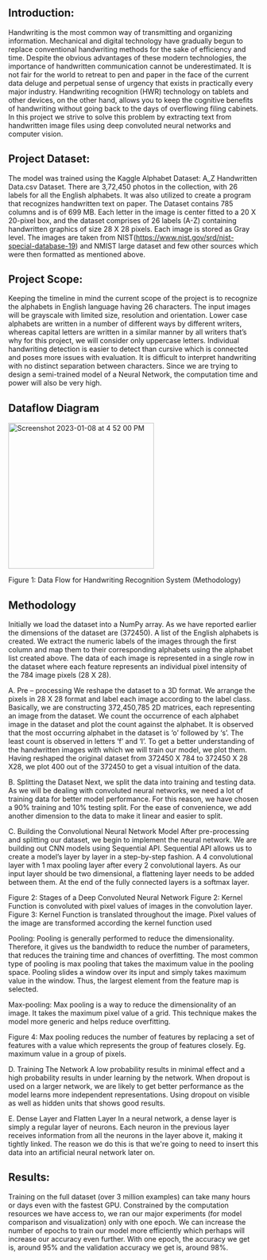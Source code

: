 ## Introduction: 
Handwriting is the most common way of transmitting and organizing information. Mechanical and digital technology have gradually begun to replace conventional handwriting methods for the sake of efficiency and time. Despite the obvious advantages of these modern technologies, the importance of handwritten communication cannot be underestimated. It is not fair for the world to retreat to pen and paper in the face of the current data deluge and perpetual sense of urgency that exists in practically every major industry. Handwriting recognition (HWR) technology on tablets and other devices, on the other hand, allows you to keep the cognitive benefits of handwriting without going back to the days of overflowing filing cabinets. In this project we strive to solve this problem by extracting text from handwritten image files using deep convoluted neural networks and computer vision.


## Project Dataset: 
The model was trained using the Kaggle Alphabet Dataset: A_Z Handwritten Data.csv Dataset. There are 3,72,450 photos in the collection, with 26 labels for all the English alphabets. It was also utilized to create a program that recognizes handwritten text on paper. The Dataset contains 785 columns and is of 699 MB. Each letter in the image is center fitted to a 20 X 20-pixel box, and the dataset comprises of 26 labels (A-Z) containing handwritten graphics of size 28 X 28 pixels. Each image is stored as Gray level. The images are taken from NIST(https://www.nist.gov/srd/nist-special-database-19) and NMIST large dataset and few other sources which were then formatted as mentioned above.


## Project Scope: 
Keeping the timeline in mind the current scope of the project is to recognize the alphabets in English language having 26 characters. The input images will be grayscale with limited size, resolution and orientation. Lower case alphabets are written in a number of different ways by different writers, whereas capital letters are written in a similar manner by all writers that’s why for this project, we will consider only uppercase letters. Individual handwriting detection is easier to detect than cursive which is connected and poses more issues with evaluation. It is difficult to interpret handwriting with no distinct separation between characters. Since we are trying to design a semi-trained model of a Neural Network, the computation time and power will also be very high. 

## Dataflow Diagram

<img width="293" alt="Screenshot 2023-01-08 at 4 52 00 PM" src="https://user-images.githubusercontent.com/11815663/211223056-6538c9ce-8407-41f9-8161-aaf26b26a350.png">

Figure 1: Data Flow for Handwriting Recognition System (Methodology)

## Methodology
Initially we load the dataset into a NumPy array.
As we have reported earlier the dimensions of the dataset are (372450). A list of the English alphabets is created.
We extract the numeric labels of the images through the first column and map them to their corresponding alphabets using the alphabet list created above.
The data of each image is represented in a single row in the dataset where each feature represents an
individual pixel intensity of the 784 image pixels (28 X 28).

A. Pre – processing
We reshape the dataset to a 3D format. We arrange the pixels in 28 X 28 format and label each image according to the label class. Basically, we are constructing 372,450,785 2D matrices, each representing an image from the dataset.
We count the occurrence of each alphabet image in the dataset and plot the count against the alphabet. It is observed that the most occurring alphabet in the dataset is ‘o’ followed by ‘s’. The least count is observed in letters ‘f’ and ‘I’.
To get a better understanding of the handwritten images with which we will train our model, we plot them. Having reshaped the original dataset from 372450 X 784 to 372450 X 28 X28, we plot 400 out of the 372450 to get a visual intuition of the data.

B. Splitting the Dataset
Next, we split the data into training and testing data. As we will be dealing with convoluted neural networks, we need a lot of training data for better model performance. For this reason, we have chosen a 90% training and 10% testing split. For the ease of convenience, we add another dimension to the data to make it linear and easier to split.

C. Building the Convolutional Neural Network Model
After pre-processing and splitting our dataset, we begin to implement the neural network. We are building out CNN models using Sequential API. Sequential API allows us to create a model’s layer by layer in a step-by-step fashion. A 4 convolutional layer with 1 max pooling layer after every 2 convolutional layers. As our input layer should be two dimensional, a flattening layer needs to be added between them. At the end of the fully connected layers is a softmax layer.
 
Figure 2: Stages of a Deep Convoluted Neural Network
Figure 2: Kernel Function is convoluted with pixel values of images in the convolution layer.
Figure 3: Kernel Function is translated throughout the image. Pixel values of the image are transformed according the kernel function used

Pooling:
Pooling is generally performed to reduce the dimensionality. Therefore, it gives us the bandwidth to reduce the number of parameters, that reduces the training time and chances of overfitting. The most common type of pooling is max pooling that takes the maximum value in the pooling space. Pooling slides a window over its input and simply takes maximum value in the window. Thus, the largest element from the feature map is selected.

Max-pooling:
Max pooling is a way to reduce the dimensionality of an image. It takes the maximum pixel value of a grid. This technique makes the model more generic and helps reduce overfitting.

Figure 4: Max pooling reduces the number of features by replacing a set of features with a value which represents the group of features closely. Eg. maximum value in a group of pixels.

D. Training The Network
A low probability results in minimal effect and a high probability results in under learning by the network. When dropout is used on a larger network, we are likely to get better performance as the model learns more independent representations. Using dropout on visible as well as hidden units that shows good results.

E. Dense Layer and Flatten Layer
In a neural network, a dense layer is simply a regular layer of neurons. Each neuron in the previous layer receives information from all the neurons in the layer above it, making it tightly linked. The reason we do this is that we're going to need to insert this data into an artificial neural network later on.

## Results:
Training on the full dataset (over 3 million examples) can take many hours or days even with the fastest GPU.
Constrained by the computation resources we have access to, we ran our major experiments (for model comparison and visualization) only with one epoch.
We can increase the number of epochs to train our model more efficiently which perhaps will increase our accuracy even further.
With one epoch, the accuracy we get is, around 95% and the validation accuracy we get is, around 98%.
